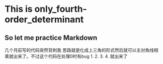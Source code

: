 # This is only_fourth-order_determinant
## So let me practice Markdown
几个月前写的代码突然背刺我
思路就是化成上三角的形式然后就可以主对角线相乘就出来了。不过这个代码在处理0时有bug
1.
2.
3.
4.
就出来了
